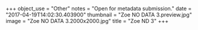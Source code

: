 +++
object_use = "Other"
notes = "Open for metadata submission."
date = "2017-04-19T14:02:30.403900"
thumbnail = "Zoe NO DATA 3.preview.jpg"
image = "Zoe NO DATA 3.2000x2000.jpg"
title = "Zoe ND 3"
+++
